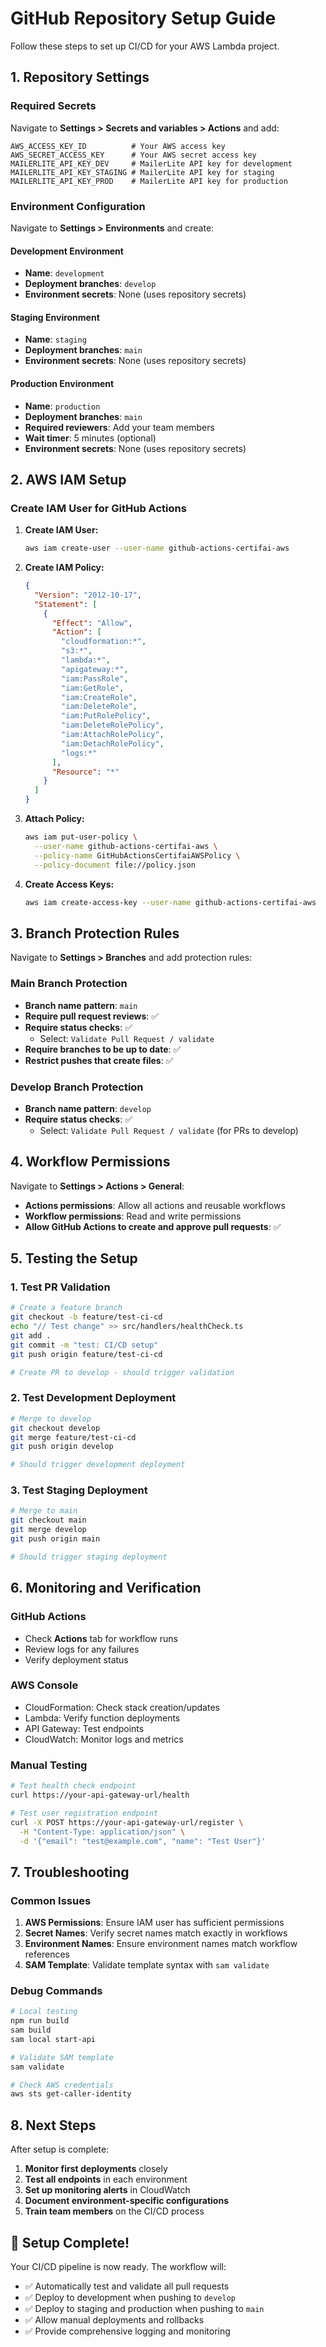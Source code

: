 # GitHub Repository Setup Guide

Follow these steps to set up CI/CD for your AWS Lambda project.

## 1. Repository Settings

### Required Secrets

Navigate to **Settings > Secrets and variables > Actions** and add:

```
AWS_ACCESS_KEY_ID          # Your AWS access key
AWS_SECRET_ACCESS_KEY      # Your AWS secret access key
MAILERLITE_API_KEY_DEV     # MailerLite API key for development
MAILERLITE_API_KEY_STAGING # MailerLite API key for staging
MAILERLITE_API_KEY_PROD    # MailerLite API key for production
```

### Environment Configuration

Navigate to **Settings > Environments** and create:

#### Development Environment

- **Name**: `development`
- **Deployment branches**: `develop`
- **Environment secrets**: None (uses repository secrets)

#### Staging Environment

- **Name**: `staging`
- **Deployment branches**: `main`
- **Environment secrets**: None (uses repository secrets)

#### Production Environment

- **Name**: `production`
- **Deployment branches**: `main`
- **Required reviewers**: Add your team members
- **Wait timer**: 5 minutes (optional)
- **Environment secrets**: None (uses repository secrets)

## 2. AWS IAM Setup

### Create IAM User for GitHub Actions

1. **Create IAM User:**

   ```bash
   aws iam create-user --user-name github-actions-certifai-aws
   ```

2. **Create IAM Policy:**

   ```json
   {
     "Version": "2012-10-17",
     "Statement": [
       {
         "Effect": "Allow",
         "Action": [
           "cloudformation:*",
           "s3:*",
           "lambda:*",
           "apigateway:*",
           "iam:PassRole",
           "iam:GetRole",
           "iam:CreateRole",
           "iam:DeleteRole",
           "iam:PutRolePolicy",
           "iam:DeleteRolePolicy",
           "iam:AttachRolePolicy",
           "iam:DetachRolePolicy",
           "logs:*"
         ],
         "Resource": "*"
       }
     ]
   }
   ```

3. **Attach Policy:**

   ```bash
   aws iam put-user-policy \
     --user-name github-actions-certifai-aws \
     --policy-name GitHubActionsCertifaiAWSPolicy \
     --policy-document file://policy.json
   ```

4. **Create Access Keys:**
   ```bash
   aws iam create-access-key --user-name github-actions-certifai-aws
   ```

## 3. Branch Protection Rules

Navigate to **Settings > Branches** and add protection rules:

### Main Branch Protection

- **Branch name pattern**: `main`
- **Require pull request reviews**: ✅
- **Require status checks**: ✅
  - Select: `Validate Pull Request / validate`
- **Require branches to be up to date**: ✅
- **Restrict pushes that create files**: ✅

### Develop Branch Protection

- **Branch name pattern**: `develop`
- **Require status checks**: ✅
  - Select: `Validate Pull Request / validate` (for PRs to develop)

## 4. Workflow Permissions

Navigate to **Settings > Actions > General**:

- **Actions permissions**: Allow all actions and reusable workflows
- **Workflow permissions**: Read and write permissions
- **Allow GitHub Actions to create and approve pull requests**: ✅

## 5. Testing the Setup

### 1. Test PR Validation

```bash
# Create a feature branch
git checkout -b feature/test-ci-cd
echo "// Test change" >> src/handlers/healthCheck.ts
git add .
git commit -m "test: CI/CD setup"
git push origin feature/test-ci-cd

# Create PR to develop - should trigger validation
```

### 2. Test Development Deployment

```bash
# Merge to develop
git checkout develop
git merge feature/test-ci-cd
git push origin develop

# Should trigger development deployment
```

### 3. Test Staging Deployment

```bash
# Merge to main
git checkout main
git merge develop
git push origin main

# Should trigger staging deployment
```

## 6. Monitoring and Verification

### GitHub Actions

- Check **Actions** tab for workflow runs
- Review logs for any failures
- Verify deployment status

### AWS Console

- CloudFormation: Check stack creation/updates
- Lambda: Verify function deployments
- API Gateway: Test endpoints
- CloudWatch: Monitor logs and metrics

### Manual Testing

```bash
# Test health check endpoint
curl https://your-api-gateway-url/health

# Test user registration endpoint
curl -X POST https://your-api-gateway-url/register \
  -H "Content-Type: application/json" \
  -d '{"email": "test@example.com", "name": "Test User"}'
```

## 7. Troubleshooting

### Common Issues

1. **AWS Permissions**: Ensure IAM user has sufficient permissions
2. **Secret Names**: Verify secret names match exactly in workflows
3. **Environment Names**: Ensure environment names match workflow references
4. **SAM Template**: Validate template syntax with `sam validate`

### Debug Commands

```bash
# Local testing
npm run build
sam build
sam local start-api

# Validate SAM template
sam validate

# Check AWS credentials
aws sts get-caller-identity
```

## 8. Next Steps

After setup is complete:

1. **Monitor first deployments** closely
2. **Test all endpoints** in each environment
3. **Set up monitoring alerts** in CloudWatch
4. **Document environment-specific configurations**
5. **Train team members** on the CI/CD process

## 🎉 Setup Complete!

Your CI/CD pipeline is now ready. The workflow will:

- ✅ Automatically test and validate all pull requests
- ✅ Deploy to development when pushing to `develop`
- ✅ Deploy to staging and production when pushing to `main`
- ✅ Allow manual deployments and rollbacks
- ✅ Provide comprehensive logging and monitoring
